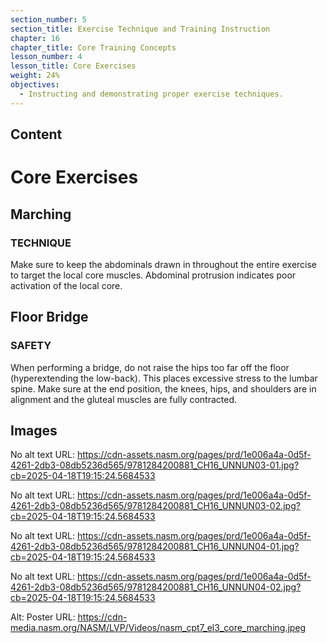 ```yaml
---
section_number: 5
section_title: Exercise Technique and Training Instruction
chapter: 16
chapter_title: Core Training Concepts
lesson_number: 4
lesson_title: Core Exercises
weight: 24%
objectives:
  - Instructing and demonstrating proper exercise techniques.
---
```


## Content
# Core Exercises

## Marching

### TECHNIQUE

Make sure to keep the abdominals drawn in throughout the entire exercise to target the local core muscles. Abdominal protrusion indicates poor activation of the local core.

## Floor Bridge

### SAFETY

When performing a bridge, do not raise the hips too far off the floor (hyperextending the low-back). This places excessive stress to the lumbar spine. Make sure at the end position, the knees, hips, and shoulders are in alignment and the gluteal muscles are fully contracted.

## Images

No alt text
URL: https://cdn-assets.nasm.org/pages/prd/1e006a4a-0d5f-4261-2db3-08db5236d565/9781284200881_CH16_UNNUN03-01.jpg?cb=2025-04-18T19:15:24.5684533

No alt text
URL: https://cdn-assets.nasm.org/pages/prd/1e006a4a-0d5f-4261-2db3-08db5236d565/9781284200881_CH16_UNNUN03-02.jpg?cb=2025-04-18T19:15:24.5684533

No alt text
URL: https://cdn-assets.nasm.org/pages/prd/1e006a4a-0d5f-4261-2db3-08db5236d565/9781284200881_CH16_UNNUN04-01.jpg?cb=2025-04-18T19:15:24.5684533

No alt text
URL: https://cdn-assets.nasm.org/pages/prd/1e006a4a-0d5f-4261-2db3-08db5236d565/9781284200881_CH16_UNNUN04-02.jpg?cb=2025-04-18T19:15:24.5684533

Alt: Poster
URL: https://cdn-media.nasm.org/NASM/LVP/Videos/nasm_cpt7_el3_core_marching.jpeg
